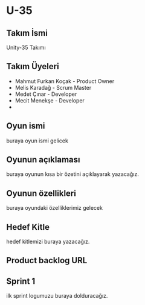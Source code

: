 # U-35

## Takım İsmi
Unity-35 Takımı

## Takım Üyeleri
* Mahmut Furkan Koçak - Product Owner
* Melis Karadağ - Scrum Master 
* Medet Çınar - Developer
* Mecit Menekşe - Developer
* 

## Oyun ismi
buraya oyun ismi gelicek

## Oyunun açıklaması
buraya oyunun kısa bir özetini açıklayarak yazacağız.

## Oyunun özellikleri
buraya oyundaki özelliklerimiz gelecek


## Hedef Kitle
hedef kitlemizi buraya yazacağız.

## Product backlog URL


## Sprint 1
ilk sprint logumuzu buraya dolduracağız.
